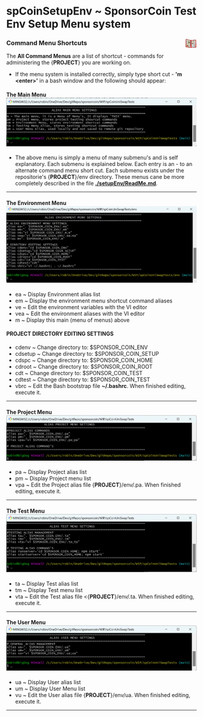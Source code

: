 # spCoinSetupEnv ~ SponsorCoin Test Env Setup Menu system

### Command Menu Shortcuts<img src="https://github.com/sponsorCoinAdmin/spCoinImages/blob/main/menu 1.jpg" width="6%" align= "right">


The <b>All Command Menus</b> are a list of shortcut - commands for administering the {<b>PROJECT</b>} you are working on.
- If the menu system is installed correctly, simply type short cut - <b>'m \<enter>'</b> in a bash window and the following should appear:

#### The Main Menu![<b>Author Image</b>](https://github.com/sponsorCoinAdmin/spCoinImages/blob/main/mainMenu.jpg)
- The above menu is simply a menu of many submenu's and is self explanatory. Each submenu is explained below. Each entry is an - to an alternate command menu short cut. Each submenu exists under the repositorie's {<b>PROJECT</b>}/env directory. These menus cane be more completely described in the file [<b>./setupEnv/ReadMe.md</b>](https://github.com/sponsorCoinAdmin/spCoinSetupEnv/blob/main/README.md).

- - - -

#### The Environment Menu![<b>Author Image</b>](https://github.com/sponsorCoinAdmin/spCoinImages/blob/main/envMenu.jpg)
- ea  ~ Display Environment alias list
- em  ~ Display the environment menu shortcut command aliases
- ve  ~ Edit the environment variables with the VI editor
- vea ~ Edit the environment aliases with the VI editor
- m   ~ Display this main (menu of menus) above

#### PROJECT DIRECTORY EDITING SETTINGS
- cdenv   ~  Change directory to: $SPONSOR_COIN_ENV
- cdsetup ~  Change directory to: $SPONSOR_COIN_SETUP
- cdspc   ~  Change directory to: $SPONSOR_COIN_HOME
- cdroot  ~  Change directory to: $SPONSOR_COIN_ROOT
- cdt     ~  Change directory to: $SPONSOR_COIN_TEST
- cdtest  ~  Change directory to: $SPONSOR_COIN_TEST
- vbrc    ~ Edit the Bash bootstrap file <b>~/.bashrc</b>. When finished editing, execute it.
- - - -

#### The Project Menu![<b>Author Image</b>](https://github.com/sponsorCoinAdmin/spCoinImages/blob/main/projectMenu.jpg)
- pa ~ Display Project alias list
- pm ~ Display Project menu list
- vpa ~ Edit the Project alias file {<b>PROJECT</b>}/env/.pa. When finished editing, execute it.
- - - -

#### The Test Menu![<b>Author Image</b>](https://github.com/sponsorCoinAdmin/spCoinImages/blob/main/testMenu.jpg)
- ta ~ Display Test alias list
- tm ~ Display Test menu list
- vta ~ Edit the Test alias file <{<b>PROJECT</b>}/env/.ta. When finished editing, execute it.
- - - -

#### The User Menu![<b>Author Image</b>](https://github.com/sponsorCoinAdmin/spCoinImages/blob/main/userMenu.jpg)
- ua ~ Display User alias list
- um ~ Display User Menu list
- vu ~ Edit the User alias file {<b>PROJECT</b>}/env/ua. When finished editing, execute it.
- - - -
